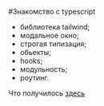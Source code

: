 #Знакомство с typescript

- библиотека tailwind;
- модальное окно;
- строгая типизация;
- обьекты;
- hooks;
- модульность;
- роутинг.

Что получилось [здесь](https://ArtyomUsov.github.io/produkts)
